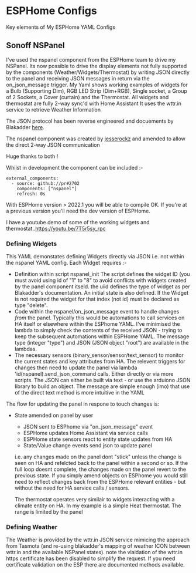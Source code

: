 # ESPHome Configs
Key elements of My ESPHome YAML Configs

## Sonoff NSPanel
I've used the nspanel component from the ESPHome team to drive my NSPanel. Its now possible to drive the display elements not fully supported by the components (Weather/Widgets/Thermostat) by writing JSON directly to the panel and receiving JSON messages in return via the on_json_message trigger.
My Yaml shows working examples of widgets for a Bulb (Supporting Dim), RGB LED Strip (Dim+RGB), Single socket, a Group of 2 Sockets, a Cover (curtain) and the Thermostat. All widgets and thermostat are fully 2-way sync'd with Home Assistant
It uses the wttr.in service to retrieve Weather Information

The JSON protocol has been reverse engineered and docuements by Blakadder [here](https://blakadder.github.io/nspanel).

The nspanel component was created by [jesserockz](https://github.com/jesserockz) and amended to allow the direct 2-way JSON communication

Huge thanks to both !

Whilst in development the component can be included :-
```
external_components:
  - source: github://pr#2702
    components: ["nspanel"]
    refresh: 0s
```

With ESPHome version > 2022.1 you will be able to compile OK. If you're at a previous version you'll need the dev version of ESPHome.

I have a youtube demo of some of the working widgets and thermostat..https://youtu.be/7T5r5sy_rpc

### Defining Widgets

This YAML demonstates defining Widgets directly via JSON i.e. not within the nspanel YAML config.
Each Widget requires :-
 - Definition within script nspanel_init
   The script defines the widget ID (you must avoid using id of "1" to "8" to avoid conflicts with widgets created by the panel component itseld. the uiid defines the type of widget as per Blakadder's documentation. An initial state is also defined. If the Widget is not required the widget for that index (not id) must be declared as type "delete".
 - Code within the nspanel/on_json_message event to handle changes *from* the panel.
   Typically this would be automations to call services on HA itself or elsewhere within the ESPhome YAML. I've minimised the lambda to simply check the contents of the received JSON - trying to keep the subsequent automations within ESPHome YAML. The message type (integer "type") and JSON (JSON object "root") are available in the lambdas.
 - The necessary sensors (binary_sensor/sensor/text_sensor) to monitor the current states and key attributes from HA. The relevent triggers for changes then need to update the panel via lambda 'id(nspanel).send_json_command calls. Either directly or via more scripts. The JSON can either be built via text - or use the arduiono JSON library to build an object. The message are simple enough (imo) that use of the direct text method is more intuitive in the YAML
 
 The flow for updating the panel in respone to touch changes is:
  - State amended on panel by user
	- JSON sent to ESPhome via "on_json_message" event
	- ESPHome updates Home Assistant via service calls
	- ESPHome state sensors react to entity state updates from HA
	- State/Value change events send json to update panel
	
	i.e. any changes made on the panel dont "stick" unless the change is seen on HA and refelcted back to the panel within a second or so. If the full loop doesnt complete, the changes made on the panel revert to the previous state. If you simply amend objects on ESPhome you would still need to reflect changes back from the ESPHome relevant entities - but without the need for HA service calls / sensors.
	
	The thermostat operates very similair to widgets interacting with a climate entity on HA. In my example is a simple Heat thermostat. The range is limited by the panel 

### Defining Weather
	
The Weather is provided by the wttr.in JSON service mimicing the approach from Tasmota (and re-using blakadder's mapping of weather ICON between wttr.in and the available NSPanel states). note the vlaidation of the wttr.in https certificate has been disabled to simplify the request. If you need certificate validation on the ESP there are documented methods available.